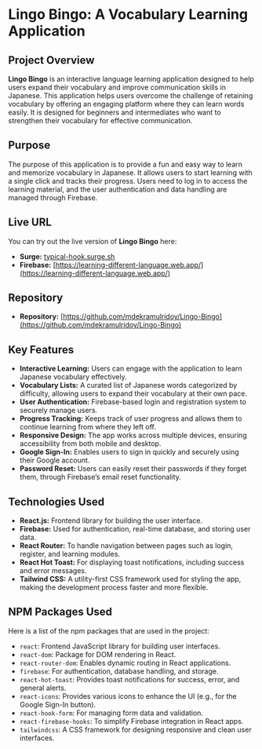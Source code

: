 # Lingo Bingo: A Vocabulary Learning Application

## Project Overview

**Lingo Bingo** is an interactive language learning application designed to help users expand their vocabulary and improve communication skills in Japanese. This application helps users overcome the challenge of retaining vocabulary by offering an engaging platform where they can learn words easily. It is designed for beginners and intermediates who want to strengthen their vocabulary for effective communication.

## Purpose

The purpose of this application is to provide a fun and easy way to learn and memorize vocabulary in Japanese. It allows users to start learning with a single click and tracks their progress. Users need to log in to access the learning material, and the user authentication and data handling are managed through Firebase.

## Live URL

You can try out the live version of **Lingo Bingo** here:  

- **Surge:** [typical-hook.surge.sh](http://typical-hook.surge.sh)  
- **Firebase:** [https://learning-different-language.web.app/](https://learning-different-language.web.app/)

## Repository
- **Repository:** [https://github.com/mdekramulridoy/Lingo-Bingo](https://github.com/mdekramulridoy/Lingo-Bingo)

## Key Features

- **Interactive Learning:** Users can engage with the application to learn Japanese vocabulary effectively.
- **Vocabulary Lists:** A curated list of Japanese words categorized by difficulty, allowing users to expand their vocabulary at their own pace.
- **User Authentication:** Firebase-based login and registration system to securely manage users.
- **Progress Tracking:** Keeps track of user progress and allows them to continue learning from where they left off.
- **Responsive Design:** The app works across multiple devices, ensuring accessibility from both mobile and desktop.
- **Google Sign-In:** Enables users to sign in quickly and securely using their Google account.
- **Password Reset:** Users can easily reset their passwords if they forget them, through Firebase’s email reset functionality.

## Technologies Used

- **React.js:** Frontend library for building the user interface.
- **Firebase:** Used for authentication, real-time database, and storing user data.
- **React Router:** To handle navigation between pages such as login, register, and learning modules.
- **React Hot Toast:** For displaying toast notifications, including success and error messages.
- **Tailwind CSS:** A utility-first CSS framework used for styling the app, making the development process faster and more flexible.

## NPM Packages Used

Here is a list of the npm packages that are used in the project:

- `react`: Frontend JavaScript library for building user interfaces.
- `react-dom`: Package for DOM rendering in React.
- `react-router-dom`: Enables dynamic routing in React applications.
- `firebase`: For authentication, database handling, and storage.
- `react-hot-toast`: Provides toast notifications for success, error, and general alerts.
- `react-icons`: Provides various icons to enhance the UI (e.g., for the Google Sign-In button).
- `react-hook-form`: For managing form data and validation.
- `react-firebase-hooks`: To simplify Firebase integration in React apps.
- `tailwindcss`: A CSS framework for designing responsive and clean user interfaces.
